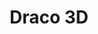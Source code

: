 ---
git: https://github.com/google/draco
logohandle: google_draco
sort: draco3d
title: Draco 3D
website: https://google.github.io/draco/
---